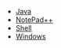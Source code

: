 - [Java](./java/java_argument.md)
- [NotePad++](./notepad/notepad.md)
- [Shell](./shell/shell.md)
- [Windows](./windows/windows_cmd.md)
